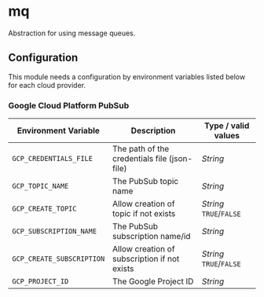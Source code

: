 # mq

Abstraction for using message queues.

## Configuration

This module needs a configuration by environment variables listed below for each cloud provider.

### Google Cloud Platform PubSub

Environment Variable     |Description                                 |Type / valid values
-------------------------|--------------------------------------------|-----------------------
`GCP_CREDENTIALS_FILE`   |The path of the credentials file (json-file)|*String*
`GCP_TOPIC_NAME`         |The PubSub topic name                       |*String*
`GCP_CREATE_TOPIC`       |Allow creation of topic if not exists       |*String* `TRUE`/`FALSE`
`GCP_SUBSCRIPTION_NAME`  |The PubSub subscription name/id             |*String*
`GCP_CREATE_SUBSCRIPTION`|Allow creation of subscription if not exists|*String* `TRUE`/`FALSE`
`GCP_PROJECT_ID`         |The Google Project ID                       |*String*

